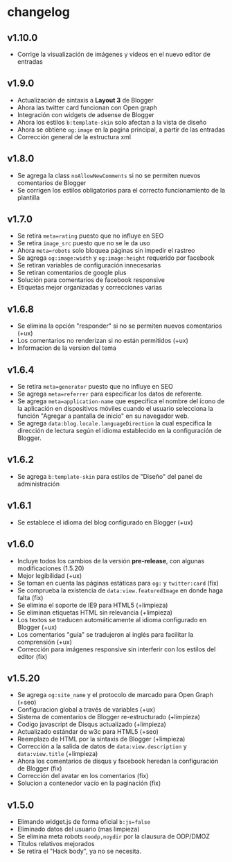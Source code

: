 # changelog

## v1.10.0

- Corrige la visualización de imágenes y videos en el nuevo editor de entradas

## v1.9.0

- Actualización de sintaxis a **Layout 3** de Blogger
- Ahora las twitter card funcionan con Open graph
- Integración con widgets de adsense de Blogger
- Ahora los estilos `b:template-skin` solo afectan a la vista de diseño
- Ahora se obtiene `og:image` en la pagina principal, a partir de las entradas
- Corrección general de la estructura xml

## v1.8.0

- Se agrega la class `noAllowNewComments` si no se permiten nuevos comentarios de Blogger
- Se corrigen los estilos obligatorios para el correcto funcionamiento de la plantilla

## v1.7.0

- Se retira `meta=rating` puesto que no influye en SEO
- Se retira `image_src` puesto que no se le da uso
- Ahora `meta=robots` solo bloquea páginas sin impedir el rastreo
- Se agrega `og:image:width` y `og:image:height` requerido por facebook
- Se retiran variables de configuración innecesarias
- Se retiran comentarios de google plus
- Solución para comentarios de facebook responsive
- Etiquetas mejor organizadas y correcciones varias

## v1.6.8

- Se elimina la opción "responder" si no se permiten nuevos comentarios (+ux)
- Los comentarios no renderizan si no están permitidos (+ux)
- Informacion de la version del tema

## v1.6.4

- Se retira `meta=generator` puesto que no influye en SEO
- Se agrega `meta=referrer` para especificar los datos de referente.
- Se agrega `meta=application-name` que especifica el nombre del ícono de la aplicación en dispositivos móviles cuando el usuario selecciona la función "Agregar a pantalla de inicio" en su navegador web.
- Se agrega `data:blog.locale.languageDirection` la cual especifica la dirección de lectura según el idioma establecido en la configuración de Blogger.

## v1.6.2

- Se agrega `b:template-skin` para estilos de "Diseño" del panel de administración

## v1.6.1

- Se establece el idioma del blog configurado en Blogger (+ux)

## v1.6.0

- Incluye todos los cambios de la versión **pre-release**, con algunas modificaciones (1.5.20)
- Mejor legibilidad (+ux)
- Se toman en cuenta las páginas estáticas para `og:` y `twitter:card` (fix)
- Se comprueba la existencia de `data:view.featuredImage` en donde haga falta (fix)
- Se elimina el soporte de IE9 para HTML5 (+limpieza)
- Se eliminan etiquetas HTML sin relevancia (+limpieza)
- Los textos se traducen automáticamente al idioma configurado en Blogger (+ux)
- Los comentarios "guía" se tradujeron al inglés para facilitar la comprensión (+ux)
- Corrección para imágenes responsive sin interferir con los estilos del editor (fix)


## v1.5.20

- Se agrega `og:site_name` y el protocolo de marcado para Open Graph (+seo)
- Configuracion global a través de variables (+ux)
- Sistema de comentarios de Blogger re-estructurado (+limpieza)
- Codigo javascript de Disqus actualizado (+limpieza)
- Actualizado estándar de w3c para HTML5 (+seo)
- Reemplazo de HTML por la sintaxis de Blogger (+limpieza)
- Corrección a la salida de datos de `data:view.description` y `data:view.title` (+limpieza)
- Ahora los comentarios de disqus y facebook heredan la configuración de Blogger (fix)
- Corrección del avatar en los comentarios (fix)
- Solucion a contenedor vacío en la paginación (fix)

## v1.5.0

- Elimando widget.js de forma oficial `b:js=false`
- Eliminado datos del usuario (mas limpieza)
- Se elimina meta robots `noodp,noydir` por la clausura de ODP/DMOZ
- Titulos relativos mejorados
- Se retira el "Hack body", ya no se necesita.
